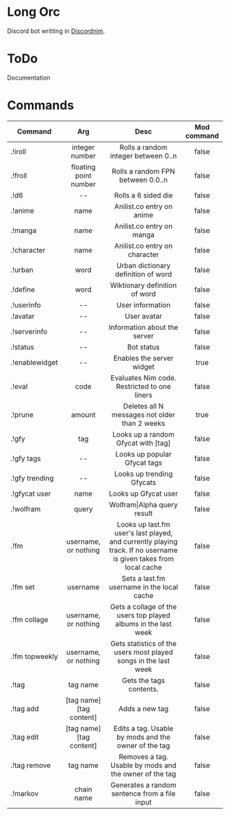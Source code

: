 # Long Orc

Discord bot writting in [Discordnim](https://github.com/Krognol/discordnim).

# ToDo

Documentation

# Commands

| Command       | Arg           | Desc  | Mod command |
| ------------- |:-------------:| :-----:| :----: |
| .!iroll      | integer number | Rolls a random integer between 0..n | false |
| .!froll      | floating point number | Rolls a random FPN between 0.0..n | false |
| .!d6 | -- | Rolls a 6 sided die | false |
| .!anime | name | Anilist.co entry on anime | false |
| .!manga | name | Anilist.co entry on manga | false |
| .!character | name | Anilist.co entry on character | false |
| .!urban | word | Urban dictionary definition of word | false |
| .!define | word | Wiktionary definition of word | false |
| .!userinfo | -- | User information | false |
| .!avatar | -- | User avatar | false |
| .!serverinfo | -- | Information about the server | false |
| .!status | -- | Bot status | false |
| .!enablewidget | -- | Enables the server widget | true |
| .!eval | code | Evaluates Nim code. Restricted to one liners | false |
| .!prune | amount | Deletes all N messages not older than 2 weeks | true |
| .!gfy | tag | Looks up a random Gfycat with [tag] | false |
| .!gfy tags | -- | Looks up popular Gfycat tags | false |
| .!gfy trending | -- | Looks up trending Gfycats | false |
| .!gfycat user | name | Looks up Gfycat user | false |
| .!wolfram | query | Wolfram\|Alpha query result | false |
| .!fm | username, or nothing | Looks up last.fm user's last played, and currently playing track. If no username is given takes from local cache | false |
| .!fm set | username | Sets a last.fm username in the local cache | false |
| .!fm collage | username, or nothing | Gets a collage of the users top played albums in the last week | false |
| .!fm topweekly | username, or nothing | Gets statistics of the users most played songs in the last week | false |
| .!tag | tag name | Gets the tags contents. | false |
| .!tag add | [tag name] [tag content] | Adds a new tag | false |
| .!tag edit | [tag name] [tag content] | Edits a tag. Usable by mods and the owner of the tag | false |
| .!tag remove | tag name | Removes a tag. Usable by mods and the owner of the tag | false |
| .!markov | chain name | Generates a random sentence from a file input | false |